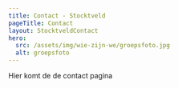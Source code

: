 ```yaml
---
title: Contact - Stocktveld
pageTitle: Contact
layout: StocktveldContact
hero:
  src: /assets/img/wie-zijn-we/groepsfoto.jpg
  alt: groepsfoto
---
```

Hier komt de de contact pagina
